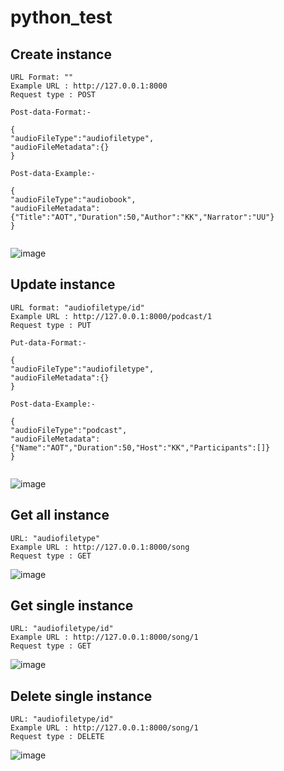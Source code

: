# python_test


## Create instance

```
URL Format: ""
Example URL : http://127.0.0.1:8000
Request type : POST

Post-data-Format:-

{
"audioFileType":"audiofiletype",   
"audioFileMetadata":{}
}

Post-data-Example:-
 
{
"audioFileType":"audiobook",
"audioFileMetadata":{"Title":"AOT","Duration":50,"Author":"KK","Narrator":"UU"}
}


```

![image](https://github.com/aayushrai/python_test/blob/master/images/create.png)

## Update instance

```
URL format: "audiofiletype/id"
Example URL : http://127.0.0.1:8000/podcast/1
Request type : PUT

Put-data-Format:-

{
"audioFileType":"audiofiletype",   
"audioFileMetadata":{}
}

Post-data-Example:-
 
{
"audioFileType":"podcast",
"audioFileMetadata":{"Name":"AOT","Duration":50,"Host":"KK","Participants":[]}
}


```

![image](https://github.com/aayushrai/python_test/blob/master/images/update.png)

## Get all instance

```
URL: "audiofiletype"
Example URL : http://127.0.0.1:8000/song
Request type : GET

```

![image](https://github.com/aayushrai/python_test/blob/master/images/getAll.png)


## Get single instance

```
URL: "audiofiletype/id"
Example URL : http://127.0.0.1:8000/song/1
Request type : GET

```

![image](https://github.com/aayushrai/python_test/blob/master/images/getSingle.png)

## Delete single instance

```
URL: "audiofiletype/id"
Example URL : http://127.0.0.1:8000/song/1
Request type : DELETE

```

![image](https://github.com/aayushrai/python_test/blob/master/images/delete.png)


